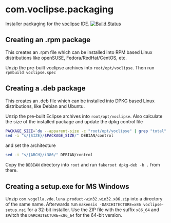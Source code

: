 com.voclipse.packaging
======================

Installer packaging for the [voclipse](http://voclipse.com) IDE. [![Build Status](https://build.vogella.com/ci/view/voclipse/job/C-MASTER-com.voclipse.packaging/badge/icon)](https://build.vogella.com/ci/view/voclipse/job/C-MASTER-com.voclipse.packaging/)

Creating an .rpm package
------------------------

This creates an .rpm file which can be installed into RPM based Linux distributions like openSUSE, Fedora/RedHat/CentOS, etc.

Unzip the pre-built voclipse archives into `root/opt/voclipse`. Then run `rpmbuild voclipse.spec`

Creating a .deb package
-----------------------

This creates an .deb file which can be installed into DPKG based Linux distributions, like Debian and Ubuntu.

Unzip the pre-built Eclipse archives into `root/opt/voclipse`. Also calculate the size of the installed package and update the dpkg control file

```bash
PACKAGE_SIZE=`du --apparent-size -c "root/opt/voclipse" | grep "total" | awk '{print $1}'`
sed -i "s/{SIZE}/$PACKAGE_SIZE/" DEBIAN/control
```

and set the architecture

```bash
sed -i "s/{ARCH}/i386/" DEBIAN/control
```

Copy the `DEBIAN` directory into `root` and run `fakeroot dpkg-deb -b .` from there.

Creating a setup.exe for MS Windows
-----------------------------------


Unzip `com.vogella.vde.luna.product-win32.win32.x86.zip` into a directory of the same name. Afterwards run `makensis -DARCHITECTURE=x86 voclipse-setup.nsi` for a 32-bit installer. Use the ZIP file with the suffix `x86_64` and switch the `DARCHITECTURE=x86_64` for the 64-bit version.
